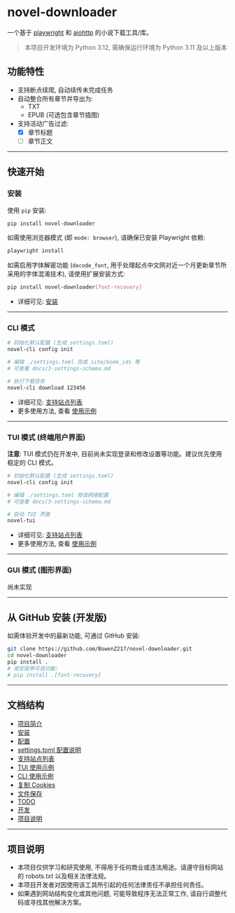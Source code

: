 # novel-downloader

一个基于 [playwright](https://playwright.dev/) 和 [aiohttp](https://github.com/aio-libs/aiohttp) 的小说下载工具/库。

> 本项目开发环境为 Python 3.12, 需确保运行环境为 Python 3.11 及以上版本

## 功能特性

- 支持断点续爬, 自动续传未完成任务
- 自动整合所有章节并导出为:
  - TXT
  - EPUB (可选包含章节插图)
- 支持活动广告过滤:
  - [x] 章节标题
  - [ ] 章节正文

---

## 快速开始

### 安装

使用 `pip` 安装:

```bash
pip install novel-downloader
```

如需使用浏览器模式 (即 `mode: browser`), 请确保已安装 Playwright 依赖:

```bash
playwright install
```

如需启用字体解密功能 (`decode_font`, 用于处理起点中文网对近一个月更新章节所采用的字体混淆技术), 请使用扩展安装方式:

```bash
pip install novel-downloader[font-recovery]
```

- 详细可见: [安装](docs/1-installation.md)

---

### CLI 模式

```bash
# 初始化默认配置 (生成 settings.toml)
novel-cli config init

# 编辑 ./settings.toml 完成 site/book_ids 等
# 可查看 docs/3-settings-schema.md

# 执行下载任务
novel-cli download 123456
```

- 详细可见: [支持站点列表](docs/4-supported-sites.md)
- 更多使用方法, 查看 [使用示例](docs/6-cli-usage-examples.md)

---

### TUI 模式 (终端用户界面)

**注意**: TUI 模式仍在开发中, 目前尚未实现登录和修改设置等功能。建议优先使用稳定的 CLI 模式。

```bash
# 初始化默认配置 (生成 settings.toml)
novel-cli config init

# 编辑 ./settings.toml 修改网络配置
# 可查看 docs/3-settings-schema.md

# 启动 TUI 界面
novel-tui
```

- 详细可见: [支持站点列表](docs/4-supported-sites.md)
- 更多使用方法, 查看 [使用示例](docs/5-tui-usage-examples.md)

---

### GUI 模式 (图形界面)

尚未实现

---

## 从 GitHub 安装 (开发版)

如需体验开发中的最新功能, 可通过 GitHub 安装:

```bash
git clone https://github.com/BowenZ217/novel-downloader.git
cd novel-downloader
pip install .
# 或安装带可选功能:
# pip install .[font-recovery]
```

---

## 文档结构

- [项目简介](#项目简介)
- [安装](docs/1-installation.md)
- [配置](docs/2-configuration.md)
- [settings.toml 配置说明](docs/3-settings-schema.md)
- [支持站点列表](docs/4-supported-sites.md)
- [TUI 使用示例](docs/5-tui-usage-examples.md)
- [CLI 使用示例](docs/6-cli-usage-examples.md)
- [复制 Cookies](docs/copy-cookies.md)
- [文件保存](docs/file-saving.md)
- [TODO](docs/todo.md)
- [开发](docs/develop.md)
- [项目说明](#项目说明)

---

## 项目说明

- 本项目仅供学习和研究使用, 不得用于任何商业或违法用途。请遵守目标网站的 robots.txt 以及相关法律法规。
- 本项目开发者对因使用该工具所引起的任何法律责任不承担任何责任。
- 如果遇到网站结构变化或其他问题, 可能导致程序无法正常工作, 请自行调整代码或寻找其他解决方案。
